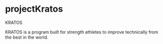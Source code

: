 # projectKratos
KRATOS

KRATOS is a program built for strength athletes to improve technically from the best in the world. 
